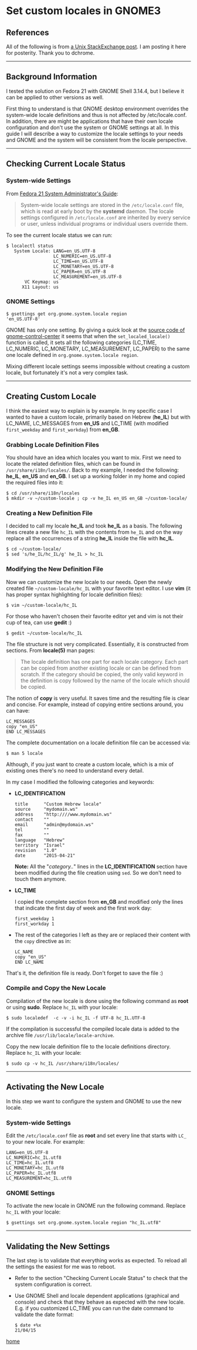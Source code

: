 # Set custom locales in GNOME3

## References

All of the following is from [a Unix StackExchange
post](https://unix.stackexchange.com/questions/136920/set-custom-locales-in-gnome3-on-fedora-20#197693).
I am posting it here for posterity. Thank you to dchrome.

----------

## Background Information

I tested the solution on Fedora 21 with GNOME Shell 3.14.4, but I believe it can
be applied to other versions as well.

First thing to understand is that GNOME desktop environment overrides the
system-wide locale definitions and thus is not affected by /etc/locale.conf. In
addition, there are might be applications that have their own locale
configuration and don't use the system or GNOME settings at all. In this guide I
will describe a way to customize the locale settings to your needs and GNOME and
the system will be consistent from the locale perspective.

----------

## Checking Current Locale Status

### System-wide Settings

From [Fedora 21 System Administrator's
Guide](http://docs.fedoraproject.org/en-US/Fedora/21/html/System_Administrators_Guide/ch-System_Locale_and_Keyboard_Configuration.html):

> System-wide locale settings are stored in the `/etc/locale.conf` file, which
> is read at early boot by the **systemd** daemon. The locale settings
> configured in `/etc/locale.conf` are inherited by every service or user,
> unless individual programs or individual users override them.

To see the current locale status we can run:

```
$ localectl status
   System Locale: LANG=en_US.UTF-8
                  LC_NUMERIC=en_US.UTF-8
                  LC_TIME=en_US.UTF-8
                  LC_MONETARY=en_US.UTF-8
                  LC_PAPER=en_US.UTF-8
                  LC_MEASUREMENT=en_US.UTF-8
       VC Keymap: us
      X11 Layout: us
```

### GNOME Settings

```
$ gsettings get org.gnome.system.locale region
'en_US.UTF-8'
```

GNOME has only one setting. By giving a quick look at the [source code of
gnome-control-center](https://git.gnome.org/browse/gnome-control-center/plain/panels/region/cc-region-panel.c?id=GNOME_CONTROL_CENTER_3_14_4)
it seems that when the `set_localed_locale()` function is called, it sets all
the following categories (LC\_TIME, LC\_NUMERIC, LC\_MONETARY, LC\_MEASUREMENT,
LC\_PAPER) to the same one locale defined in `org.gnome.system.locale region`.

Mixing different locale settings seems impossible without creating a custom locale, but fortunately it's not a very complex task.

----------

## Creating Custom Locale

I think the easiest way to explain is by example. In my specific case I wanted
to have a custom locale, primarily based on Hebrew (**he_IL**) but with
LC\_NAME, LC\_MESSAGES from **en_US** and LC\_TIME (with modified
`first_weekday` and `first_workday`) from **en_GB**.

### Grabbing Locale Definition Files

You should have an idea which locales you want to mix. First we need to locate
the related definition files, which can be found in `/usr/share/i18n/locales/`.
Back to my example, I needed the following: **he_IL**, **en_US** and **en_GB**.
I set up a working folder in my home and copied the required files into it:

```
$ cd /usr/share/i18n/locales
$ mkdir -v ~/custom-locale ; cp -v he_IL en_US en_GB ~/custom-locale/
```

### Creating a New Definition File

I decided to call my locale **hc_IL** and took **he_IL** as a basis. The
following lines create a new file `hc_IL` with the contents from `he_IL` and on
the way replace all the occurrences of a string **he_IL** inside the file with
**hc_IL**.

```
$ cd ~/custom-locale/
$ sed 's/he_IL/hc_IL/g' he_IL > hc_IL
```

### Modifying the New Definition File

Now we can customize the new locale to our needs. Open the newly created file
`~/custom-locale/hc_IL` with your favorite text editor. I use **vim** (it has
proper syntax highlighting for locale definition files):

```
$ vim ~/custom-locale/hc_IL
```

For those who haven't chosen their favorite editor yet and vim is not their cup
of tea, can use **gedit** :)

```
$ gedit ~/custom-locale/hc_IL
```

The file structure is not very complicated. Essentially, it is constructed from
sections. From **locale(5)** man pages:

> The locale definition has one part for each locale category. Each part can be
> copied from another existing locale or can be defined from scratch. If the
> category should be copied, the only valid keyword in the definition is copy
> followed by the name of the locale which should be copied.

The notion of **copy** is very useful. It saves time and the resulting file is
clear and concise. For example, instead of copying entire sections around, you
can have:

```
LC_MESSAGES
copy "en_US"
END LC_MESSAGES
```

The complete documentation on a locale definition file can be accessed via:

```
$ man 5 locale
```

Although, if you just want to create a custom locale, which is a mix of existing ones there's no need to understand every detail.

In my case I modified the following categories and keywords:

- **LC_IDENTIFICATION**
  ```
  title      "Custom Hebrew locale"
  source     "mydomain.ws"
  address    "http:////www.mydomain.ws"
  contact    ""
  email      "admin@mydomain.ws"
  tel        ""
  fax        ""
  language   "Hebrew"
  territory  "Israel"
  revision   "1.0"
  date       "2015-04-21"
  ```
  **Note:** All the "*category..*" lines in the **LC_IDENTIFICATION** section
  have been modified during the file creation using `sed`. So we don't need to
  touch them anymore.

- **LC_TIME**

  I copied the complete section from **en_GB** and modified only the lines that
  indicate the first day of week and the first work day:
  ```
  first_weekday 1
  first_workday 1
  ```

- The rest of the categories I left as they are or replaced their content with
  the `copy` directive as in:
  ```
  LC_NAME
  copy "en_US"
  END LC_NAME
  ```

That's it, the definition file is ready. Don't forget to save the file :)

### Compile and Copy the New Locale

Compilation of the new locale is done using the following command as **root** or
using **sudo**. Replace `hc_IL` with your locale:

```
$ sudo localedef  -c -v -i hc_IL -f UTF-8 hc_IL.UTF-8
```

If the compilation is successful the compiled locale data is added to the
archive file `/usr/lib/locale/locale-archive`.

Copy the new locale definition file to the locale definitions directory. Replace
`hc_IL` with your locale:

```
$ sudo cp -v hc_IL /usr/share/i18n/locales/
```

----------

## Activating the New Locale

In this step we want to configure the system and GNOME to use the new locale.

### System-wide Settings

Edit the `/etc/locale.conf` file as **root** and set every line that starts with
`LC_` to your new locale. For example:

```
LANG=en_US.UTF-8
LC_NUMERIC=hc_IL.utf8
LC_TIME=hc_IL.utf8
LC_MONETARY=hc_IL.utf8
LC_PAPER=hc_IL.utf8
LC_MEASUREMENT=hc_IL.utf8
```

### GNOME Settings

To activate the new locale in GNOME run the following command. Replace `hc_IL`
with your locale:

```
$ gsettings set org.gnome.system.locale region "hc_IL.utf8"
```

----------

## Validating the New Settings

The last step is to validate that everything works as expected. To reload all
the settings the easiest for me was to reboot.

- Refer to the section "Checking Current Locale Status" to check that the system
  configuration is correct.

- Use GNOME Shell and locale dependent applications (graphical and console) and
  check that they behave as expected with the new locale. E.g. if you customized
  LC\_TIME you can run the date command to validate the date format:
  ```
  $ date +%x
  21/04/15
  ```

[home](README.md)

